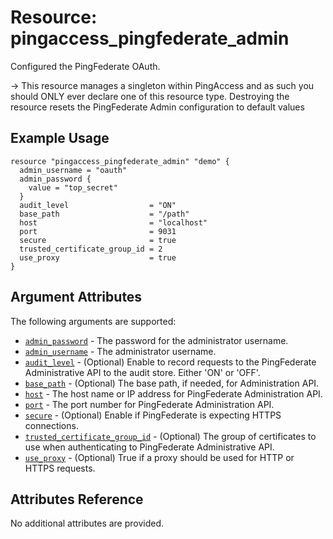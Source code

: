 # Resource: pingaccess_pingfederate_admin

Configured the PingFederate OAuth.

-> This resource manages a singleton within PingAccess and as such you should ONLY ever declare one of this resource type. Destroying the resource resets the PingFederate Admin configuration to default values

## Example Usage
```hcl
resource "pingaccess_pingfederate_admin" "demo" {
  admin_username = "oauth"
  admin_password {
    value = "top_secret"
  }
  audit_level                  = "ON"
  base_path                    = "/path"
  host                         = "localhost"
  port                         = 9031
  secure                       = true
  trusted_certificate_group_id = 2
  use_proxy                    = true
}
```

## Argument Attributes

The following arguments are supported:

- [`admin_password`](#admin_password) - The password for the administrator username.
- [`admin_username`](#admin_username) - The administrator username.
- [`audit_level`](#audit_level) - (Optional) Enable to record requests to the PingFederate Administrative API to the audit store. Either 'ON' or 'OFF'.
- [`base_path`](#base_path) - (Optional) The base path, if needed, for Administration API.
- [`host`](#host) - The host name or IP address for PingFederate Administration API.
- [`port`](#port) - The port number for PingFederate Administration API.
- [`secure`](#secure) - (Optional) Enable if PingFederate is expecting HTTPS connections.
- [`trusted_certificate_group_id`](#trusted_certificate_group_id) - (Optional) The group of certificates to use when authenticating to PingFederate Administrative API.
- [`use_proxy`](#use_proxy) - (Optional) True if a proxy should be used for HTTP or HTTPS requests.

## Attributes Reference

No additional attributes are provided.
